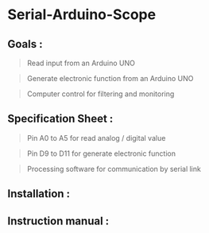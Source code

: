 # Serial-Arduino-Scope

## Goals :

> Read input from an Arduino UNO

> Generate electronic function from an Arduino UNO

> Computer control for filtering and monitoring

## Specification Sheet :

> Pin A0 to A5 for read analog / digital value

> Pin D9 to D11 for generate electronic function

> Processing software for communication by serial link

## Installation :

## Instruction manual :
